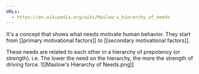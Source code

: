 ```yaml
---
URLs:
  - https://en.wikipedia.org/wiki/Maslow's_hierarchy_of_needs
---
```

It's a concept that shows what needs motivate human behavior. They start from [[primary motivational factors]] to [[secondary motivational factors]].

These needs are related to each other in a hierarchy of prepotency (or strength). i.e. The lower the need on the hierarchy, the more the strength of driving force. 
![[Maslow's Hierarchy of Needs.png]]